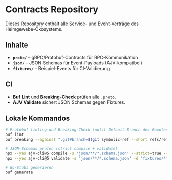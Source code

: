 # Contracts Repository

Dieses Repository enthält alle Service- und Event-Verträge des Heimgewebe-Ökosystems.

## Inhalte
- **`proto/`** – gRPC/Protobuf-Contracts für RPC-Kommunikation
- **`json/`** – JSON Schemas für Event-Payloads (AJV-kompatibel)
- **`fixtures/`** – Beispiel-Events für CI-Validierung

## CI
- **Buf Lint** und **Breaking-Check** prüfen alle `.proto`.
- **AJV Validate** sichert JSON Schemas gegen Fixtures.

## Lokale Kommandos
```bash
# Protobuf linting und Breaking-Check (nutzt Default-Branch des Remotes)
buf lint
buf breaking --against ".git#branch=$(git symbolic-ref --short refs/remotes/origin/HEAD | cut -d'/' -f2)"

# JSON-Schemas prüfen (strict compile + validate)
npx --yes ajv-cli@5 compile -s 'json/**/*.schema.json' --strict=true --spec=draft2020
npx --yes ajv-cli@5 validate -s 'json/**/*.schema.json' -d 'fixtures/**/*.jsonl' --spec=draft2020 --errors=line --all-errors

# Go-Stubs generieren
buf generate
```
